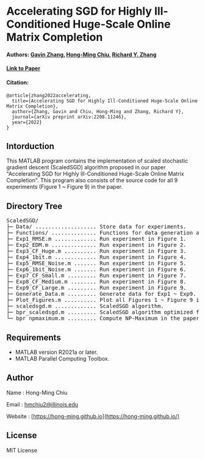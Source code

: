# Accelerating SGD for Highly Ill-Conditioned Huge-Scale Online Matrix Completion
#### Authors: [Gavin Zhang](https://jialun-zhang.github.io), [Hong-Ming Chiu](https://hong-ming.github.io/), [Richard Y. Zhang](https://ryz.ece.illinois.edu)
#### [Link to Paper](https://arxiv.org/abs/2208.11246)
#### Citation:
```
@article{zhang2022accelerating,
  title={Accelerating SGD for Highly Ill-Conditioned Huge-Scale Online Matrix Completion},
  author={Zhang, Gavin and Chiu, Hong-Ming and Zhang, Richard Y},
  journal={arXiv preprint arXiv:2208.11246},
  year={2022}
}
```
<!-- ## Table of Contents
* [Intorduction](#intorduction)
* [Directory Tree](#directory-tree)
* [Requirements](#requirements)
* [Author](#author) -->

## Intorduction
This MATLAB program contains the implementation of scaled stochastic gradient descent (ScaledSGD) algorithm proposed in our paper "Accelerating SGD for Highly Ill-Conditioned Huge-Scale Online Matrix Completion". This program also consists of the source code for all 9 experiments (Figure 1 ~ Figure 9) in the paper.

## Directory Tree
<!-- DIRSTRUCTURE_START_MARKER -->
<pre>
ScaledSGD/
├─ Data/ ................... Store data for experiments.
├─ Functions/ .............. Functions for data generation and plots.
├─ Exp1_RMSE.m ............. Run experiment in Figure 1.
├─ Exp2_EDM.m .............. Run experiment in Figure 2.
├─ Exp3_CF_Huge.m .......... Run experiment in Figure 3.
├─ Exp4_1bit.m ............. Run experiment in Figure 4.
├─ Exp5_RMSE_Noise.m ....... Run experiment in Figure 5.
├─ Exp6_1bit_Noise.m ....... Run experiment in Figure 6.
├─ Exp7_CF_Small.m ......... Run experiment in Figure 7.
├─ Exp8_CF_Medium.m ........ Run experiment in Figure 8.
├─ Exp9_CF_Large.m ......... Run experiment in Figure 9.
├─ Generate_Data.m ......... Generate data for Exp1 ~ Exp9.
├─ Plot_Figures.m .......... Plot all Figures 1 ~ Figure 9 in paper.
├─ scaledsgd.m ............. ScaledSGD algorithm.  
├─ bpr_scaledsgd.m ......... ScaledSGD algorithm optimized for BPR loss.
└─ bpr_npmaximum.m ......... Compute NP-Maximum in the paper.
</pre>
<!-- DIRSTRUCTURE_END_MARKER -->

## Requirements
- MATLAB version R2021a or later.
- MATLAB Parallel Computing Toolbox.
    
## Author
Name  : Hong-Ming Chiu

Email : hmchiu2@illinois.edu

Website : [https://hong-ming.github.io](https://hong-ming.github.io/)

## License
MIT License

